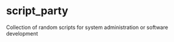 script_party
============

Collection of random scripts for system administration or software development
